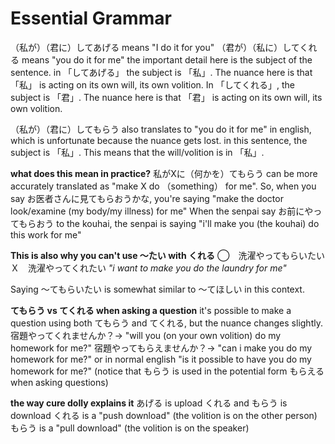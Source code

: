 # Essential Grammar

（私が）（君に）してあげる means "I do it for you"
（君が）（私に）してくれる means "you do it for me"
the important detail here is the subject of the sentence. 
in 「してあげる」 the subject is 「私」. The nuance here is that 「私」 is acting on its own will, its own volition.
In 「してくれる」, the subject is 「君」. The nuance here is that 「君」 is acting on its own will, its own volition.

（私が）（君に）してもらう also translates to "you do it for me" in english, which is unfortunate because the nuance gets lost.
in this sentence, the subject is 「私」. This means that the will/volition is in 「私」.

**what does this mean in practice?**
私がXに（何かを）てもらう can be more accurately translated as "make X do （something） for me".
So, when you say お医者さんに見てもらおうかな, you're saying "make the doctor look/examine (my body/my illness) for me"
When the senpai say お前にやってもらおう to the kouhai, the senpai is saying "i'll make you (the kouhai) do this work for me"

**This is also why you can't use ～たい with くれる**
◯　洗濯やってもらいたい
Ｘ　洗濯やってくれたい
*"i want to make you do the laundry for me"*

Saying ～てもらいたい is somewhat similar to ～てほしい in this context.

**てもらう vs てくれる when asking a question**
it's possible to make a question using both てもらう and てくれる, but the nuance changes slightly.
宿題やってくれませんか？→ "will you (on your own volition) do my homework for me?"
宿題やってもらえませんか？→ "can i make you do my homework for me?" or in normal english "is it possible to have you do my homework for me?"
(notice that もらう is used in the potential form もらえる when asking questions)

**the way cure dolly explains it**
あげる is upload
くれる and もらう is download
くれる is a "push download" (the volition is on the other person)
もらう is a "pull download" (the volition is on the speaker)